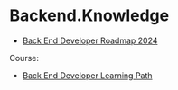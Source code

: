 # Backend.Knowledge
- [Back End Developer Roadmap 2024](https://youtu.be/tN6oJu2DqCM)

Course:
- [Back End Developer Learning Path](https://www.youtube.com/playlist?list=PLWKjhJtqVAbn21gs5UnLhCQ82f923WCgM)
